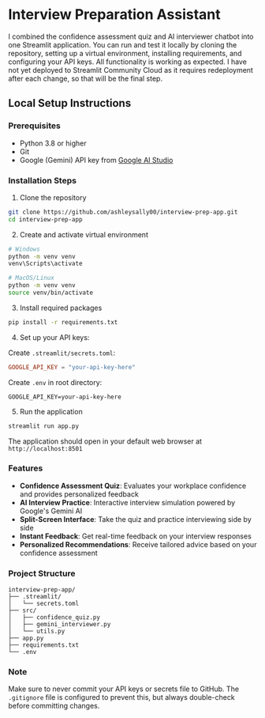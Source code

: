 # Interview Preparation Assistant

I combined the confidence assessment quiz and AI interviewer chatbot into one Streamlit application. You can run and test it locally by cloning the repository, setting up a virtual environment, installing requirements, and configuring your API keys. All functionality is working as expected. I have not yet deployed to Streamlit Community Cloud as it requires redeployment after each change, so that will be the final step.

## Local Setup Instructions

### Prerequisites

- Python 3.8 or higher
- Git
- Google (Gemini) API key from [Google AI Studio](https://makersuite.google.com/app/apikey)

### Installation Steps

1. Clone the repository

```bash
git clone https://github.com/ashleysally00/interview-prep-app.git
cd interview-prep-app
```

2. Create and activate virtual environment

```bash
# Windows
python -m venv venv
venv\Scripts\activate

# MacOS/Linux
python -m venv venv
source venv/bin/activate
```

3. Install required packages

```bash
pip install -r requirements.txt
```

4. Set up your API keys:

Create `.streamlit/secrets.toml`:

```toml
GOOGLE_API_KEY = "your-api-key-here"
```

Create `.env` in root directory:

```
GOOGLE_API_KEY=your-api-key-here
```

5. Run the application

```bash
streamlit run app.py
```

The application should open in your default web browser at `http://localhost:8501`

### Features

- **Confidence Assessment Quiz**: Evaluates your workplace confidence and provides personalized feedback
- **AI Interview Practice**: Interactive interview simulation powered by Google's Gemini AI
- **Split-Screen Interface**: Take the quiz and practice interviewing side by side
- **Instant Feedback**: Get real-time feedback on your interview responses
- **Personalized Recommendations**: Receive tailored advice based on your confidence assessment

### Project Structure

```
interview-prep-app/
├── .streamlit/
│   └── secrets.toml
├── src/
│   ├── confidence_quiz.py
│   ├── gemini_interviewer.py
│   └── utils.py
├── app.py
├── requirements.txt
└── .env
```

### Note

Make sure to never commit your API keys or secrets file to GitHub. The `.gitignore` file is configured to prevent this, but always double-check before committing changes.
